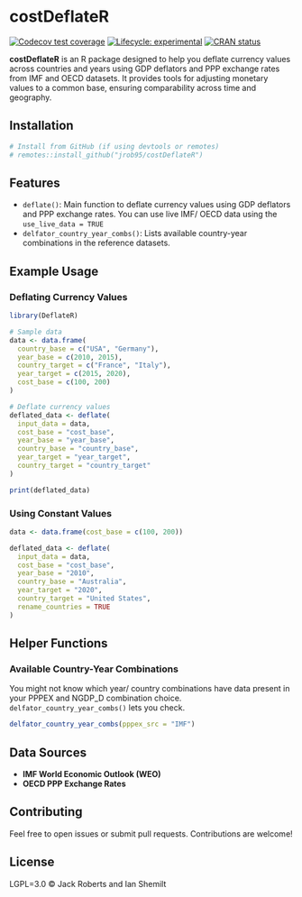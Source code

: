 
<!-- README.md is generated from README.Rmd. Please edit that file -->

# costDeflateR

<!-- badges: start -->

[![Codecov test
coverage](https://codecov.io/gh/jrob95/costDeflateR/graph/badge.svg)](https://app.codecov.io/gh/jrob95/costDeflateR)
[![Lifecycle:
experimental](https://img.shields.io/badge/lifecycle-experimental-orange.svg)](https://lifecycle.r-lib.org/articles/stages.html#experimental)
[![CRAN
status](https://www.r-pkg.org/badges/version/costDeflateR)](https://CRAN.R-project.org/package=costDeflateR)
<!-- badges: end -->

**costDeflateR** is an R package designed to help you deflate currency
values across countries and years using GDP deflators and PPP exchange
rates from IMF and OECD datasets. It provides tools for adjusting
monetary values to a common base, ensuring comparability across time and
geography.

## Installation

``` r
# Install from GitHub (if using devtools or remotes)
# remotes::install_github("jrob95/costDeflateR")
```

## Features

- `deflate()`: Main function to deflate currency values using GDP
  deflators and PPP exchange rates. You can use live IMF/ OECD data
  using the `use_live_data = TRUE`
- `delfator_country_year_combs()`: Lists available country-year
  combinations in the reference datasets.

## Example Usage

### Deflating Currency Values

``` r
library(DeflateR)

# Sample data
data <- data.frame(
  country_base = c("USA", "Germany"),
  year_base = c(2010, 2015),
  country_target = c("France", "Italy"),
  year_target = c(2015, 2020),
  cost_base = c(100, 200)
)

# Deflate currency values
deflated_data <- deflate(
  input_data = data,
  cost_base = "cost_base",
  year_base = "year_base",
  country_base = "country_base",
  year_target = "year_target",
  country_target = "country_target"
)

print(deflated_data)
```

### Using Constant Values

``` r
data <- data.frame(cost_base = c(100, 200))

deflated_data <- deflate(
  input_data = data,
  cost_base = "cost_base",
  year_base = "2010",
  country_base = "Australia",
  year_target = "2020",
  country_target = "United States",
  rename_countries = TRUE
)
```

## Helper Functions

### Available Country-Year Combinations

You might not know which year/ country combinations have data present in
your PPPEX and NGDP_D combination choice.
`delfator_country_year_combs()` lets you check.

``` r
delfator_country_year_combs(pppex_src = "IMF")
```

## Data Sources

- **IMF World Economic Outlook (WEO)**
- **OECD PPP Exchange Rates**

## Contributing

Feel free to open issues or submit pull requests. Contributions are
welcome!

## License

LGPL=3.0 © Jack Roberts and Ian Shemilt
